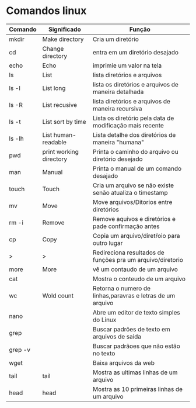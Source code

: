  # Comandos linux

| Comando  | Significado            |             Função                                        | 
|----------|------------------------|-----------------------------------------------------------|
| mkdir    | Make directory         | Cria um diretório                                         |
| cd       | Change directory       | entra em um diretório desajado                            |
| echo     | Echo                   | imprimie um valor na tela                                 |
| ls       | List                   | lista diretórios e arquivos                               |
| ls -l    | List long              | lista os diretórios e arquivos de maneira detalhada       |
| ls -R    | List recusive          | lista diretórios e arquivos de maneira recursiva          |
| ls -t    | List sort by time      | Lista os diretório pela data de modificação mais recente  |
| ls -lh   | List human-readable    | Lista detalhe dos diretórios de maneira "humana"          |
| pwd      | print working directory| Printa o caminho do arquivo ou diretório desejado         |
| man      | Manual                 | Printa o manual de um comando desajado                    |
| touch    | Touch                  | Cria um arquivo se não existe senão atualiza o timestamp  |
| mv       | Move                   | Move arquivos/Ditorios entre diretórios                   |
| rm -i    | Remove                 | Remove aquivos e diretórios e pade confirmação antes      |
| cp       | Copy                   | Copia um arquivo/diretŕoio para outro lugar               |
| >        | >                      | Redireciona resultados de funções pra um arquivo/diretorio|
| more     | More                   | vê um contaudo de um arquivo                              |
| cat      |                        | Mostra o conteudo de um arquivo                           |
| wc       | Wold count             | Retorna o numero de linhas,paravras e letras de um arquivo|
| nano     |                        | Abre um editor de texto simples do Linux                  |
| grep     |                        | Buscar padrões de texto em arquivos de saida              |
| grep -v  |                        | Buscar padrãoes que não estão no texto                    |
| wget     |                        | Baixa arquivos da web                                     |
| tail     | tail                   | Mostra as ultimas linhas de um arquivo                    |
| head     | head                   | Mostra as 10 primeiras linhas de um arquivo               |
 


